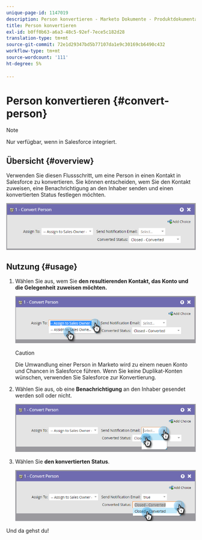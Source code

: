 ```yaml
---
unique-page-id: 1147019
description: Person konvertieren - Marketo Dokumente - Produktdokumentation
title: Person konvertieren
exl-id: b0ff0b63-a6a3-48c5-92ef-7ece5c182d28
translation-type: tm+mt
source-git-commit: 72e1d29347bd5b77107da1e9c30169cb6490c432
workflow-type: tm+mt
source-wordcount: '111'
ht-degree: 5%

---
```


# Person konvertieren {#convert-person}

>[!NOTE]
>
>Nur verfügbar, wenn in Salesforce integriert.

## Übersicht {#overview}

Verwenden Sie diesen Flussschritt, um eine Person in einen Kontakt in Salesforce zu konvertieren. Sie können entscheiden, wem Sie den Kontakt zuweisen, eine Benachrichtigung an den Inhaber senden und einen konvertierten Status festlegen möchten.

![](assets/one-2.png)

## Nutzung {#usage}

1. Wählen Sie aus, wem Sie **den resultierenden Kontakt, das Konto und die Gelegenheit zuweisen möchten.**

   ![](assets/two-2.png)

   >[!CAUTION]
   >
   >Die Umwandlung einer Person in Marketo wird zu einem neuen Konto und Chancen in Salesforce führen. Wenn Sie keine Duplikat-Konten wünschen, verwenden Sie Salesforce zur Konvertierung.

1. Wählen Sie aus, ob eine **Benachrichtigung** an den Inhaber gesendet werden soll oder nicht.

   ![](assets/three-2.png)

1. Wählen Sie **den konvertierten Status**.

   ![](assets/four-3.png)

Und da gehst du!
